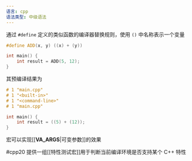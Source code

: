 ```yaml
---
语言: cpp
语法类型: 中级语法
---
```

通过 `#define` 定义的类似函数的编译器替换规则，使用 `()` 中名称表示一个变量

```cpp
#define ADD(x, y) ((x) + (y))

int main() {
    int result = ADD(5, 12);
}
```

其预编译结果为

```cpp
# 1 "main.cpp"
# 1 "<built-in>"
# 1 "<command-line>"
# 1 "main.cpp"

int main() {
    int result = ((5) + (12));
}
```

宏可以实现[[__VA_ARGS__|可变参数]]的效果

#cpp20 提供一组[[特性测试宏]]用于判断当前编译环境是否支持某个 C++ 特性